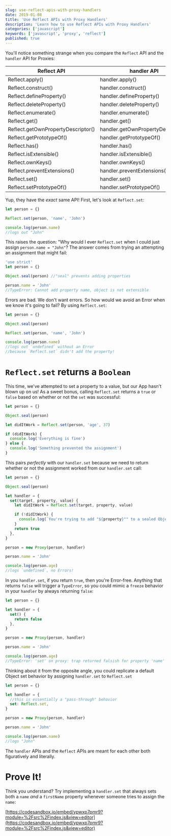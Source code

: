 ```yaml
---
slug: use-reflect-apis-with-proxy-handlers
date: 2019-01-08
title: 'Use Reflect APIs with Proxy Handlers'
description: 'Learn how to use Reflect APIs with Proxy Handlers'
categories: ['javascript']
keywords: ['javascript', 'proxy', 'reflect']
published: true
---
```


You'll notice something strange when you compare the `Reflect` API and the `handler` API for Proxies:

| Reflect API                        | handler API                        |
| ---------------------------------- | ---------------------------------- |
| Reflect.apply()                    | handler.apply()                    |
| Reflect.construct()                | handler.construct()                |
| Reflect.defineProperty()           | handler.defineProperty()           |
| Reflect.deleteProperty()           | handler.deleteProperty()           |
| Reflect.enumerate()                | handler.enumerate()                |
| Reflect.get()                      | handler.get()                      |
| Reflect.getOwnPropertyDescriptor() | handler.getOwnPropertyDescriptor() |
| Reflect.getPrototypeOf()           | handler.getPrototypeOf()           |
| Reflect.has()                      | handler.has()                      |
| Reflect.isExtensible()             | handler.isExtensible()             |
| Reflect.ownKeys()                  | handler.ownKeys()                  |
| Reflect.preventExtensions()        | handler.preventExtensions()        |
| Reflect.set()                      | handler.set()                      |
| Reflect.setPrototypeOf()           | handler.setPrototypeOf()           |

Yup, they have the _exact_ same API! First, let's look at `Reflect.set`:

```js
let person = {}

Reflect.set(person, 'name', 'John')

console.log(person.name)
//logs out "John"
```

This raises the question: "Why would I ever `Reflect.set` when I could just assign `person.name = "John"`? The answer comes from trying an attempting an assignment that might fail:

```js
'use strict'
let person = {}

Object.seal(person) //"seal" prevents adding properties

person.name = 'John'
//TypeError: Cannot add property name, object is not extensible
```

Errors are bad. We don't want errors. So how would we avoid an Error when we know it's going to fail? By using `Reflect.set`:

```js
let person = {}

Object.seal(person)

Reflect.set(person, 'name', 'John')

console.log(person.name)
//logs out `undefined` without an Error
//because `Reflect.set` didn't add the property!
```

# `Reflect.set` returns a `Boolean`

This time, we've attempted to set a property to a value, but our App hasn't blown up on us! As a sweet bonus, calling `Reflect.set` returns a `true` or `false` based on whether or not the `set` was successful:

```js
let person = {}

Object.seal(person)

let didItWork = Reflect.set(person, 'age', 37)

if (didItWork) {
  console.log('Everything is fine')
} else {
  console.log('Something prevented the assignment')
}
```

This pairs _perfectly_ with our `handler.set` because we need to return whether or not the assignment worked from our `handler.set` call:

```js
let person = {}

Object.seal(person)

let handler = {
  set(target, property, value) {
    let didItWork = Reflect.set(target, property, value)

    if (!didItWork) {
      console.log(`You're trying to add "${property}"" to a sealed Object`)
    }
    return true
  },
}

person = new Proxy(person, handler)

person.name = 'John'

console.log(person.age)
//logs `undefined`, no Errors!
```

In you `handler.set`, if you return `true`, then you're Error-free. Anything that returns `false` will trigger a `TypeError`, so you could mimic a `freeze` behavior in your `handler` by always returning `false`:

```js
let person = {}

let handler = {
  set() {
    return false
  },
}

person = new Proxy(person, handler)

person.name = 'John'

console.log(person.age)
//TypeError: 'set' on proxy: trap returned falsish for property 'name'
```

Thinking about it from the opposite angle, you could replicate a default Object set behavior by assigning `handler.set` to `Reflect.set`

```js
let person = {}

let handler = {
  //this is essentially a "pass-through" behavior
  set: Reflect.set,
}

person = new Proxy(person, handler)

person.name = 'John'

console.log(person.name)
//logs "John"
```

The `handler` APIs and the `Reflect` APIs are meant for each other both figuratively and literally.

# Prove It!

Think you understand? Try implementing a `handler.set` that always sets both a `name` _and_ a `firstName` property whenever someone tries to assign the `name`:

[https://codesandbox.io/embed/ypwxp7pmr9?module=%2Fsrc%2Findex.js&view=editor](https://codesandbox.io/embed/ypwxp7pmr9?module=%2Fsrc%2Findex.js&view=editor)
